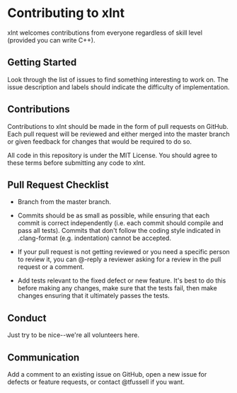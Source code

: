# Contributing to xlnt

xlnt welcomes contributions from everyone regardless of skill level (provided you can write C++).

## Getting Started

Look through the list of issues to find something interesting to work on. The issue description and labels should indicate the difficulty of implementation.

## Contributions

Contributions to xlnt should be made in the form of pull requests on GitHub. Each pull request will be reviewed and either merged into the master branch or given feedback for changes that would be required to do so. 

All code in this repository is under the MIT License. You should agree to these terms before submitting any code to xlnt.

## Pull Request Checklist

- Branch from the master branch.

- Commits should be as small as possible, while ensuring that each commit is correct independently (i.e. each commit should compile and pass all tests). Commits that don't follow the coding style indicated in .clang-format (e.g. indentation) cannot be accepted.

- If your pull request is not getting reviewed or you need a specific person to review it, you can @-reply a reviewer asking for a review in the pull request or a
  comment.

- Add tests relevant to the fixed defect or new feature. It's best to do this before making any changes, make sure that the tests fail, then make changes ensuring that it ultimately passes the tests.

## Conduct

Just try to be nice--we're all volunteers here.


## Communication

Add a comment to an existing issue on GitHub, open a new issue for defects or feature requests, or contact @tfussell if you want.